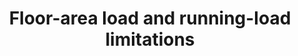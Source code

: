 ---
learningObjectiveId: "031.06.02"
parentId: "031.06"
title: Floor-area load and running-load limitations
---